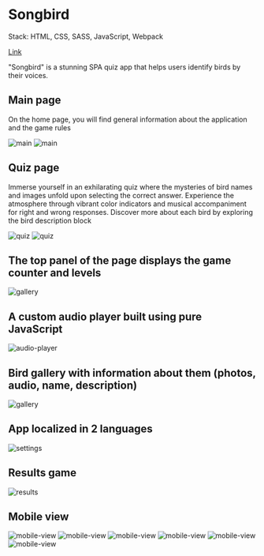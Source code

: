 # Songbird

Stack: HTML, CSS, SASS, JavaScript, Webpack

[Link](https://oolenkazolot-songbird.netlify.app/)

"Songbird" is a stunning SPA quiz app that helps users identify birds by their voices.

## Main page

On the home page, you will find general information about the application and the game rules

<image src="src/assets/screenshots/Screenshot_1.png" alt="main">
<image src="src/assets/screenshots/Screenshot_2.png" alt="main">

## Quiz page

Immerse yourself in an exhilarating quiz where the mysteries of bird names and images unfold upon selecting the correct answer. Experience the atmosphere through vibrant color indicators and musical accompaniment for right and wrong responses. Discover more about each bird by exploring the bird description block

<image src="src/assets/screenshots/Screenshot_3.png" alt="quiz">
<image src="src/assets/screenshots/Screenshot_4.png" alt="quiz">

## The top panel of the page displays the game counter and levels

<image src="src/assets/screenshots/Screenshot_7.png" alt="gallery">

## A custom audio player built using pure JavaScript

<image src="src/assets/screenshots/Screenshot_15.png" alt="audio-player">

## Bird gallery with information about them (photos, audio, name, description)

<image src="src/assets/screenshots/Screenshot_5.png" alt="gallery">

## App localized in 2 languages

<image src="src/assets/screenshots/Screenshot_6.png" alt="settings">

## Results game

<image src="src/assets/screenshots/Screenshot_8.png" alt="results">

## Mobile view

<image src="src/assets/screenshots/Screenshot_9.png" alt="mobile-view">
<image src="src/assets/screenshots/Screenshot_10.png" alt="mobile-view">
<image src="src/assets/screenshots/Screenshot_11.png" alt="mobile-view">
<image src="src/assets/screenshots/Screenshot_12.png" alt="mobile-view">
<image src="src/assets/screenshots/Screenshot_13.png" alt="mobile-view">
<image src="src/assets/screenshots/Screenshot_14.png" alt="mobile-view">
